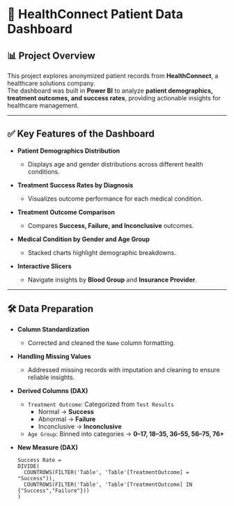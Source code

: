 # 🏥 HealthConnect Patient Data Dashboard  

## 📊 Project Overview  
This project explores anonymized patient records from **HealthConnect**, a healthcare solutions company.  
The dashboard was built in **Power BI** to analyze **patient demographics, treatment outcomes, and success rates**, providing actionable insights for healthcare management.  

---

## ✅ Key Features of the Dashboard  
- **Patient Demographics Distribution**  
  - Displays age and gender distributions across different health conditions.  

- **Treatment Success Rates by Diagnosis**  
  - Visualizes outcome performance for each medical condition.  

- **Treatment Outcome Comparison**  
  - Compares **Success, Failure, and Inconclusive** outcomes.  

- **Medical Condition by Gender and Age Group**  
  - Stacked charts highlight demographic breakdowns.  

- **Interactive Slicers**  
  - Navigate insights by **Blood Group** and **Insurance Provider**.  

---

## 🛠️ Data Preparation  
- **Column Standardization**  
  - Corrected and cleaned the `Name` column formatting.  

- **Handling Missing Values**  
  - Addressed missing records with imputation and cleaning to ensure reliable insights.  

- **Derived Columns (DAX)**  
  - `Treatment Outcome`: Categorized from `Test Results`  
    - Normal → **Success**  
    - Abnormal → **Failure**  
    - Inconclusive → **Inconclusive**  
  - `Age Group`: Binned into categories → **0–17, 18–35, 36–55, 56–75, 76+**  

- **New Measure (DAX)**  
  ```DAX
  Success Rate =
  DIVIDE(
    COUNTROWS(FILTER('Table', 'Table'[TreatmentOutcome] = "Success")),
    COUNTROWS(FILTER('Table', 'Table'[TreatmentOutcome] IN {"Success","Failure"}))
  )

